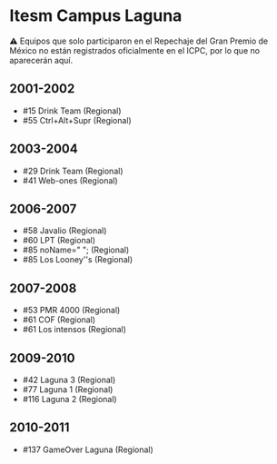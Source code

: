 # Itesm Campus Laguna

:warning: Equipos que solo participaron en el Repechaje del Gran Premio de México no están registrados oficialmente en el ICPC, por lo que no aparecerán aquí.

## 2001-2002

- #15 Drink Team (Regional)
- #55 Ctrl+Alt+Supr (Regional)

## 2003-2004

- #29 Drink Team (Regional)
- #41 Web-ones (Regional)

## 2006-2007

- #58 Javalio (Regional)
- #60 LPT (Regional)
- #85 noName=" "; (Regional)
- #85 Los Looney''s (Regional)

## 2007-2008

- #53 PMR 4000 (Regional)
- #61 COF (Regional)
- #61 Los intensos (Regional)

## 2009-2010

- #42 Laguna 3 (Regional)
- #77 Laguna 1 (Regional)
- #116 Laguna 2 (Regional)

## 2010-2011

- #137 GameOver Laguna (Regional)



